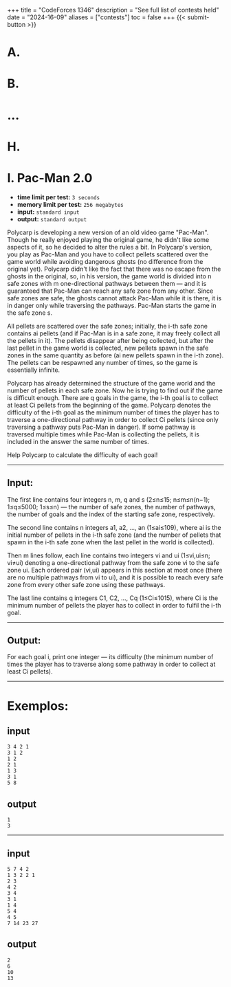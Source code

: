 +++
title = "CodeForces 1346"
description = "See full list of contests held"
date = "2024-16-09"
aliases = ["contests"]
toc = false
+++
{{< submit-button >}}

# A.
# B.
# ...
# H.
# I. Pac-Man 2.0

- **time limit per test:** `3 seconds`
- **memory limit per test:** `256 megabytes`
- **input:** `standard input`
- **output:** `standard output`

Polycarp is developing a new version of an old video game "Pac-Man". Though he really enjoyed playing the original game, he didn't like some aspects of it, so he decided to alter the rules a bit.
In Polycarp's version, you play as Pac-Man and you have to collect pellets scattered over the game world while avoiding dangerous ghosts (no difference from the original yet). Polycarp didn't like the fact that there was no escape from the ghosts in the original, so, in his version, the game world is divided into n safe zones with m one-directional pathways between them — and it is guaranteed that Pac-Man can reach any safe zone from any other. Since safe zones are safe, the ghosts cannot attack Pac-Man while it is there, it is in danger only while traversing the pathways. Pac-Man starts the game in the safe zone s.

All pellets are scattered over the safe zones; initially, the i-th safe zone contains ai pellets (and if Pac-Man is in a safe zone, it may freely collect all the pellets in it). The pellets disappear after being collected, but after the last pellet in the game world is collected, new pellets spawn in the safe zones in the same quantity as before (ai new pellets spawn in the i-th zone). The pellets can be respawned any number of times, so the game is essentially infinite.

Polycarp has already determined the structure of the game world and the number of pellets in each safe zone. Now he is trying to find out if the game is difficult enough. There are q goals in the game, the i-th goal is to collect at least Ci pellets from the beginning of the game. Polycarp denotes the difficulty of the i-th goal as the minimum number of times the player has to traverse a one-directional pathway in order to collect Ci pellets (since only traversing a pathway puts Pac-Man in danger). If some pathway is traversed multiple times while Pac-Man is collecting the pellets, it is included in the answer the same number of times.

Help Polycarp to calculate the difficulty of each goal!

------

## Input:
The first line contains four integers n, m, q and s (2≤n≤15; n≤m≤n(n−1); 1≤q≤5000; 1≤s≤n) — the number of safe zones, the number of pathways, the number of goals and the index of the starting safe zone, respectively.

The second line contains n integers a1, a2, ..., an (1≤ai≤109), where ai is the initial number of pellets in the i-th safe zone (and the number of pellets that spawn in the i-th safe zone when the last pellet in the world is collected).

Then m lines follow, each line contains two integers vi and ui (1≤vi,ui≤n; vi≠ui) denoting a one-directional pathway from the safe zone vi to the safe zone ui. Each ordered pair (vi,ui) appears in this section at most once (there are no multiple pathways from vi to ui), and it is possible to reach every safe zone from every other safe zone using these pathways.

The last line contains q integers C1, C2, ..., Cq (1≤Ci≤1015), where Ci is the minimum number of pellets the player has to collect in order to fulfil the i-th goal.

------

## Output:
For each goal i, print one integer — its difficulty (the minimum number of times the player has to traverse along some pathway in order to collect at least Ci pellets).

------

# Exemplos:
## input
```
3 4 2 1
3 1 2
1 2
2 1
1 3
3 1
5 8
```
## output
```
1
3
```

------

## input
```
5 7 4 2
1 3 2 2 1
2 3
4 2
3 4
3 1
1 4
5 4
4 5
7 14 23 27
```
## output
```
2
6
10
13
```